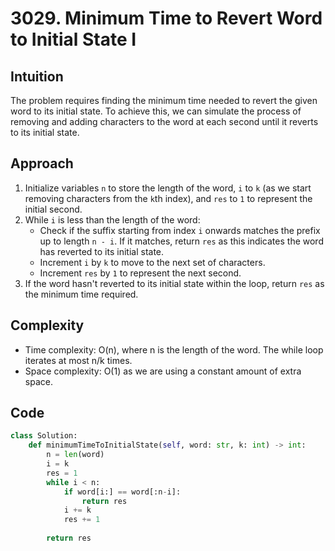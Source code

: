 # 3029. Minimum Time to Revert Word to Initial State I

## Intuition
The problem requires finding the minimum time needed to revert the given word to its initial state. To achieve this, we can simulate the process of removing and adding characters to the word at each second until it reverts to its initial state.

## Approach
1. Initialize variables `n` to store the length of the word, `i` to `k` (as we start removing characters from the `k`th index), and `res` to `1` to represent the initial second.
2. While `i` is less than the length of the word:
    - Check if the suffix starting from index `i` onwards matches the prefix up to length `n - i`. If it matches, return `res` as this indicates the word has reverted to its initial state.
    - Increment `i` by `k` to move to the next set of characters.
    - Increment `res` by `1` to represent the next second.
3. If the word hasn't reverted to its initial state within the loop, return `res` as the minimum time required.

## Complexity
- Time complexity: 
O(n), where n is the length of the word. The while loop iterates at most n/k times.
- Space complexity: 
O(1) as we are using a constant amount of extra space.

## Code
```python
class Solution:
    def minimumTimeToInitialState(self, word: str, k: int) -> int:
        n = len(word)
        i = k
        res = 1
        while i < n:
            if word[i:] == word[:n-i]:
                return res
            i += k
            res += 1
            
        return res
```
